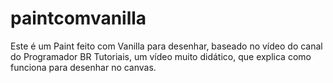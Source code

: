 # paintcomvanilla
Este é um Paint feito com Vanilla para desenhar, baseado no vídeo do canal  do Programador BR Tutoriais, um vídeo muito didático, que explica como funciona  para desenhar no canvas.
